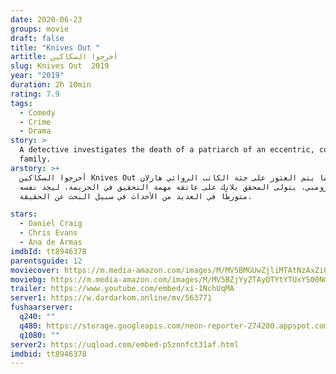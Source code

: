 ```yaml
---
date: 2020-06-23
groups: movie
draft: false
title: "Knives Out "
artitle: أخرجوا السكاكين
slug: Knives Out  2019
year: "2019"
duration: 2h 10min
rating: 7.9
tags:
  - Comedy
  - Crime
  - Drama
story: >
  A detective investigates the death of a patriarch of an eccentric, combative
  family.
arstory: >+
  أخرجوا السكاكين Knives Out عندما يتم العثور على جثة الكاتب الروائي هارلان
  ثرومبي، يتولى المحقق بلانك على عاتقه مهمة التحقيق في الجريمة، ليجد نفسه
  متورطًا في العديد من الأحداث في سبيل البحث عن الحقيقة.

stars:
  - Daniel Craig
  - Chris Evans
  - Ana de Armas
imdbId: tt8946378
parentsguide: 12
moviecover: https://m.media-amazon.com/images/M/MV5BMGUwZjliMTAtNzAxZi00MWNiLWE2NzgtZGUxMGQxZjhhNDRiXkEyXkFqcGdeQXVyNjU1NzU3MzE@._V1_SY1000_SX675_AL_.jpg
moviebg: https://m.media-amazon.com/images/M/MV5BZjYyZTAyOTYtYTUxYS00NmZhLWFjZTUtYTA0OThiNjk1NTA0XkEyXkFqcGdeQXVyODk4OTc3MTY@._V1_SY1000_SX1500_AL_.jpg
trailer: https://www.youtube.com/embed/xi-1NchUqMA
server1: https://w.dardarkom.online/mv/563771
fushaarserver:
  q240: ""
  q480: https://storage.googleapis.com/neon-reporter-274200.appspot.com/fushaar/media/28765/28765-480p.mp4
  q1080: ""
server2: https://uqload.com/embed-p5znnfct31af.html
imdbid: tt8946378
---
```

